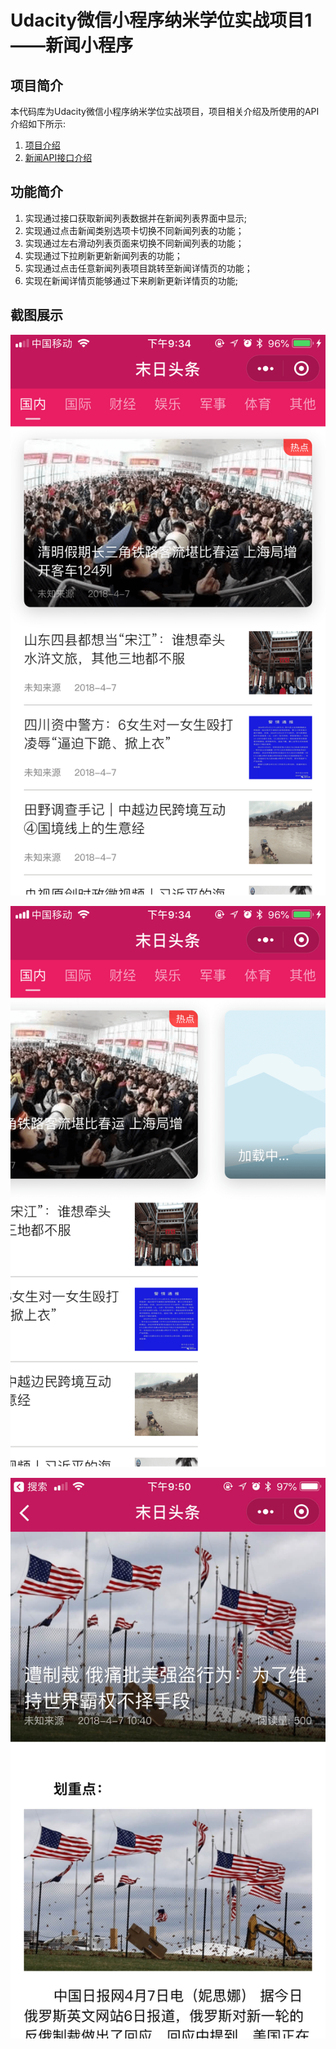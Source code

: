 # Udacity微信小程序纳米学位实战项目1——新闻小程序

## 项目简介

本代码库为Udacity微信小程序纳米学位实战项目，项目相关介绍及所使用的API介绍如下所示:

1. [项目介绍](https://github.com/udacity/wmpnd-news)
2. [新闻API接口介绍](https://github.com/udacity/wmpnd-news/blob/master/news_api.md)



## 功能简介

1. 实现通过接口获取新闻列表数据并在新闻列表界面中显示;
2. 实现通过点击新闻类别选项卡切换不同新闻列表的功能；
3. 实现通过左右滑动列表页面来切换不同新闻列表的功能；
4. 实现通过下拉刷新更新新闻列表的功能；
5. 实现通过点击任意新闻列表项目跳转至新闻详情页的功能；
6. 实现在新闻详情页能够通过下来刷新更新详情页的功能;



## 截图展示

![新闻列表](./case1.PNG)

![滑动切换新闻类别](./case2.PNG)

![新闻详情页](./case3.jpeg)



